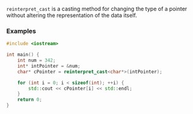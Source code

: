 `reinterpret_cast` is a casting method for changing the type of a pointer without altering the representation of the data itself.

### Examples
```cpp
#include <iostream>

int main() {
    int num = 342;
    int* intPointer = &num;
    char* cPointer = reinterpret_cast<char*>(intPointer);

    for (int i = 0; i < sizeof(int); ++i) {
        std::cout << cPointer[i] << std::endl;
    }
    return 0;
}
```